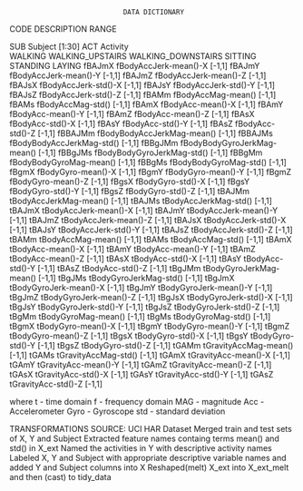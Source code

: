                                 DATA DICTIONARY

CODE        DESCRIPTION                     RANGE

SUB         Subject                         [1:30]
ACT         Activity                   
                WALKING
                WALKING_UPSTAIRS
                WALKING_DOWNSTAIRS
                SITTING
                STANDING
                LAYING
fBAJmX      fBodyAccJerk-mean()-X           [-1,1]
fBAJmY      fBodyAccJerk-mean()-Y           [-1,1]
fBAJmZ      fBodyAccJerk-mean()-Z           [-1,1]
fBAJsX      fBodyAccJerk-std()-X            [-1,1]
fBAJsY      fBodyAccJerk-std()-Y            [-1,1]
fBAJsZ      fBodyAccJerk-std()-Z            [-1,1]
fBAMm       fBodyAccMag-mean()              [-1,1]
fBAMs       fBodyAccMag-std()               [-1,1]
fBAmX       fBodyAcc-mean()-X               [-1,1]
fBAmY       fBodyAcc-mean()-Y               [-1,1]
fBAmZ       fBodyAcc-mean()-Z               [-1,1]
fBAsX       fBodyAcc-std()-X                [-1,1]
fBAsY       fBodyAcc-std()-Y                [-1,1]
fBAsZ       fBodyAcc-std()-Z                [-1,1]
fBBAJMm     fBodyBodyAccJerkMag-mean()      [-1,1]
fBBAJMs     fBodyBodyAccJerkMag-std()       [-1,1]
fBBgJMm     fBodyBodyGyroJerkMag-mean()     [-1,1]
fBBgJMs     fBodyBodyGyroJerkMag-std()      [-1,1]
fBBgMm      fBodyBodyGyroMag-mean()         [-1,1]
fBBgMs      fBodyBodyGyroMag-std()          [-1,1]
fBgmX       fBodyGyro-mean()-X              [-1,1]
fBgmY       fBodyGyro-mean()-Y              [-1,1]
fBgmZ       fBodyGyro-mean()-Z              [-1,1]
fBgsX       fBodyGyro-std()-X               [-1,1]
fBgsY       fBodyGyro-std()-Y               [-1,1]
fBgsZ       fBodyGyro-std()-Z               [-1,1]
tBAJMm      tBodyAccJerkMag-mean()          [-1,1]
tBAJMs      tBodyAccJerkMag-std()           [-1,1]
tBAJmX      tBodyAccJerk-mean()-X           [-1,1]
tBAJmY      tBodyAccJerk-mean()-Y           [-1,1]
tBAJmZ      tBodyAccJerk-mean()-Z           [-1,1]
tBAJsX      tBodyAccJerk-std()-X            [-1,1]
tBAJsY      tBodyAccJerk-std()-Y            [-1,1]
tBAJsZ      tBodyAccJerk-std()-Z            [-1,1]
tBAMm       tBodyAccMag-mean()              [-1,1]
tBAMs       tBodyAccMag-std()               [-1,1]
tBAmX       tBodyAcc-mean()-X               [-1,1]
tBAmY       tBodyAcc-mean()-Y               [-1,1]
tBAmZ       tBodyAcc-mean()-Z               [-1,1]
tBAsX       tBodyAcc-std()-X                [-1,1]
tBAsY       tBodyAcc-std()-Y                [-1,1]
tBAsZ       tBodyAcc-std()-Z                [-1,1]
tBgJMm      tBodyGyroJerkMag-mean()         [-1,1]
tBgJMs      tBodyGyroJerkMag-std()          [-1,1]
tBgJmX      tBodyGyroJerk-mean()-X          [-1,1]
tBgJmY      tBodyGyroJerk-mean()-Y          [-1,1]
tBgJmZ      tBodyGyroJerk-mean()-Z          [-1,1]
tBgJsX      tBodyGyroJerk-std()-X           [-1,1]
tBgJsY      tBodyGyroJerk-std()-Y           [-1,1]
tBgJsZ      tBodyGyroJerk-std()-Z           [-1,1]
tBgMm       tBodyGyroMag-mean()             [-1,1]
tBgMs       tBodyGyroMag-std()              [-1,1]
tBgmX       tBodyGyro-mean()-X              [-1,1]
tBgmY       tBodyGyro-mean()-Y              [-1,1]
tBgmZ       tBodyGyro-mean()-Z              [-1,1]
tBgsX       tBodyGyro-std()-X               [-1,1]
tBgsY       tBodyGyro-std()-Y               [-1,1]
tBgsZ       tBodyGyro-std()-Z               [-1,1]
tGAMm       tGravityAccMag-mean()           [-1,1]
tGAMs       tGravityAccMag-std()            [-1,1]
tGAmX       tGravityAcc-mean()-X            [-1,1]
tGAmY       tGravityAcc-mean()-Y            [-1,1]
tGAmZ       tGravityAcc-mean()-Z            [-1,1]
tGAsX       tGravityAcc-std()-X             [-1,1]
tGAsY       tGravityAcc-std()-Y             [-1,1]
tGAsZ       tGravityAcc-std()-Z             [-1,1]

where
   t    -   time domain
   f    -   frequency domain
   MAG  -   magnitude
   Acc  -   Accelerometer
   Gyro -   Gyroscope
   std  -   standard deviation
   
TRANSFORMATIONS
   SOURCE: UCI HAR Dataset
   Merged train and test sets of X, Y and Subject
   Extracted feature names containg terms mean() and std() in X_ext
   Named the activities in Y with descriptive activity names
   Labeled X, Y and Subject with appropriate descriptive variable names 
     and added Y and Subject columns into X 
   Reshaped(melt) X_ext into X_ext_melt and then (cast) to tidy_data
